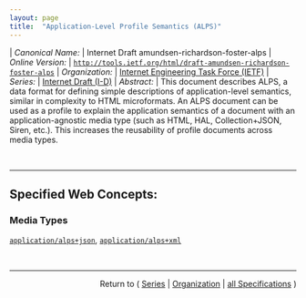 ```yaml
---
layout: page
title:  "Application-Level Profile Semantics (ALPS)"
---
```


| *Canonical Name:* | Internet Draft amundsen-richardson-foster-alps
| *Online Version:* | [`http://tools.ietf.org/html/draft-amundsen-richardson-foster-alps`](http://tools.ietf.org/html/draft-amundsen-richardson-foster-alps)
| *Organization:* | [Internet Engineering Task Force (IETF)](..  "List of specification series by this organization")
| *Series:* | [Internet Draft (I-D)](.  "List of specifications in this series")
| *Abstract:* | This document describes ALPS, a data format for defining simple descriptions of application-level semantics, similar in complexity to HTML microformats. An ALPS document can be used as a profile to explain the application semantics of a document with an application-agnostic media type (such as HTML, HAL, Collection+JSON, Siren, etc.). This increases the reusability of profile documents across media types.

<br/>
<hr/>

## Specified Web Concepts:

### Media Types

[`application/alps+json`](/concepts/media-type/application/alps+json "When representing ALPS documents in JSON format, the 'descriptor' and 'ext' properties are always expressed as arrays of anonymous objects - even when there is only one member in the array."), [`application/alps+xml`](/concepts/media-type/application/alps+xml "In the XML version of an ALPS document, the following ALPS properties always appear as XML elements: 'alps', 'doc', 'descriptor', and 'ext'. All other ALPS properties appear as XML attributes.")



<br/>
<hr/>

<p style="text-align: right">Return to ( <a href="./">Series</a> | <a href="../">Organization</a> | <a href="../../">all Specifications</a> )</p>